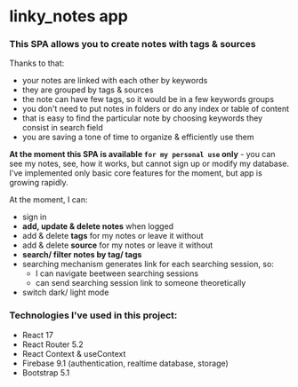 # linky_notes app

### This SPA allows you to create notes with tags & sources

Thanks to that:
- your notes are linked with each other by keywords
- they are grouped by tags & sources
- the note can have few tags, so it would be in a few keywords groups
- you don't need to put notes in folders or do any index or table of content
- that is easy to find the particular note by choosing keywords they consist in search field
- you are saving a tone of time to organize & efficiently use them

**At the moment this SPA is available `for my personal use` only** - you can see my notes, see, how it works, but cannot sign up or modify my database. I've implemented only basic core features for the moment, but app is growing rapidly.

At the moment, I can:
- sign in
- **add, update & delete notes** when logged
- add & delete **tags** for my notes or leave it without
- add & delete **source** for my notes or leave it without
- **search/ filter notes by tag/ tags**
- searching mechanism generates link for each searching session, so:
  - I can navigate beetween searching sessions
  - can send searching session link to someone theoretically
- switch dark/ light mode

### Technologies I've used in this project:
- React 17
- React Router 5.2
- React Context & useContext
- Firebase 9.1 (authentication, realtime database, storage)
- Bootstrap 5.1